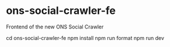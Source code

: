 # ons-social-crawler-fe

Frontend of the new ONS Social Crawler

cd ons-social-crawler-fe
npm install
npm run format
npm run dev
